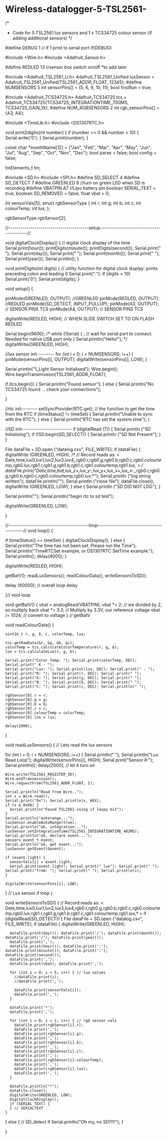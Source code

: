 # Wireless-datalogger-5-TSL2561-
/* 
 *  Code for 5 TSL2561 lux sensors and 1 x TCS34725 colour sensor (if adding additional sensors) 
*/

#define DEBUG 1 // if 1 print to serial port      if(DEBUG)


#include <Wire.h>
#include <Adafruit_Sensor.h>

#define REDLED 13         //sensor box switch on/off *to add later 


#include <Adafruit_TSL2561_U.h>
Adafruit_TSL2561_Unified luxSensor = Adafruit_TSL2561_Unified(TSL2561_ADDR_FLOAT, 12345);
#define NUMSENSORS 5
int sensorPins[] = {5, 6, 9, 10, 11};
bool firstRun = true;

#include <Adafruit_TCS34725.h>
Adafruit_TCS34725 tcs = Adafruit_TCS34725(TCS34725_INTEGRATIONTIME_700MS, TCS34725_GAIN_1X);
#define NUM_RGBSENSORS 2
int rgb_sensorPins[] = {A3, A4};

#include <TimeLib.h>
#include <DS1307RTC.h>

void print2digits(int number) {
  if (number >= 0 && number < 10) {
    Serial.write('0');
  }
  Serial.print(number);
}

const char *monthName[12] = {"Jan", "Feb", "Mar", "Apr", "May", "Jun", "Jul", "Aug", "Sep", "Oct", "Nov", "Dec"};
bool parse = false;
bool config = false;

tmElements_t tm;



#include <SD.h>
#include <SPI.h>
#define SD_SELECT 4
#define SD_DETECT 7
#define GREENLED 8    //turn on green LED when SD is recording 
#define VBATPIN A7 //Lipo battery pin 
boolean SERIAL_TEXT = true;
boolean SD_REMOVED = false;
float vbat = 0; 

int sensorVals[5];
struct rgbSensorType {
  int r;
  int g;
  int b;
  int c;
  int colourTemp;
  int lux;
};

rgbSensorType rgbSensor[2];



//----------------------------------------setup-----------------------------------------//


void digitalClockDisplay() {
  // digital clock display of the time
  Serial.print(hour());
  printDigits(minute());
  printDigits(second());
  Serial.print(" ");
  Serial.print(day());
  Serial.print(" ");
  Serial.print(month());
  Serial.print(" ");
  Serial.print(year());
  Serial.println();
}

void printDigits(int digits) {
  // utility function for digital clock display: prints preceding colon and leading 0
  Serial.print(":");
  if (digits < 10)
    Serial.print('0');
  Serial.print(digits);
}

void setup() {


  pinMode(GREENLED, OUTPUT); //GREENLED
  pinMode(REDLED, OUTPUT); //REDLED
  pinMode(SD_DETECT, INPUT_PULLUP);
  pinMode(A3, OUTPUT); // SENSOR PINS TCS 
  pinMode(A4, OUTPUT); // SENSOR PINS TCS 

  digitalWrite(REDLED, HIGH);  // WHEN SLIDE SWITCH SET TO ON FLASH REDLED 

  Serial.begin(9600);
/*  while (!Serial) {
    ; // wait for serial port to connect. Needed for native USB port only
  }
  Serial.println("Hello!"); */
  digitalWrite(GREENLED, HIGH);

  //lux sensor init --------
  for (int i = 0; i < NUMSENSORS; i++) {
    pinMode(sensorPins[i], OUTPUT);
    digitalWrite(sensorPins[i], LOW);
  }

  Serial.println("1_Light Sensor Initialised");
  Wire.begin();
  Wire.beginTransmission(TSL2561_ADDR_FLOAT);



 if (tcs.begin()) {
    Serial.println("Found sensor");
  } else {
    Serial.println("No TCS34725 found ... check your connections");
    
  }

  //rtc init--------
  setSyncProvider(RTC.get);   // the function to get the time from the RTC
  if (timeStatus() != timeSet) {
    Serial.println("Unable to sync with the RTC");
  }  else {
    Serial.println("RTC has set the system time");
  }

  //SD init-------------------------
  if (digitalRead (7)) {
    Serial.println ("SD Initialising");
    if (!SD.begin(SD_SELECT)) {
      Serial.println ("SD Not Present");
    }
  }

  File dataFile = SD.open ("datalog.csv", FILE_WRITE);
  if (dataFile) {
    digitalWrite (GREENLED, HIGH);
    /*
        // Record reads as:   <  Date,time,lux0,lux1,lux2,lux3,lux4,*,rgb0.r,rgb0.g,rgb0.b,rgb0.c,rgb0.colourtemp,rgb0.lux,rgb1.r,rgb1.g,rgb1.b,rgb1.c,rgb1.colourtemp,rgb1.lux,* >
    */
    dataFile.print("Date,time,bat,lux_z+,lux_y-,lux_y+,lux_x+,lux_x-,*,rgb0.r,rgb0.g,rgb0.b,rgb0.c,rgb0.colourtemp,rgb0.lux,*");
    Serial.println ("big string written");
    dataFile.println("");
    Serial.println ("close file");
    dataFile.close();
    digitalWrite (GREENLED, LOW);
  } else {
    Serial.println ("SD DID NOT LOG");
  }

  Serial.println("");
  Serial.println("begin rtc to sd test");

  digitalWrite(GREENLED, LOW);
  

}

//----------------------------------------loop-----------------------------------------//
void loop() {


  if (timeStatus() == timeSet) {
    digitalClockDisplay();
  } else {
    Serial.println("The time has not been set.  Please run the Time");
    Serial.println("TimeRTCSet example, or DS1307RTC SetTime example.");
    Serial.println();
    delay(4000);
  }

  digitalWrite(REDLED, HIGH);


  getBatV(); 
  readLuxSensors();
  readColourData();
  writeSensorsToSD();

  delay (60000);  // overall loop delay

}// void loop


void getBatV() {
  vbat = analogRead(VBATPIN);
  vbat *= 2; // we divided by 2, so multiply back
  vbat *= 3.3; // Multiply by 3.3V, our reference voltage
  vbat /= 1024; // convert to voltage
} // getBatV

void readColourData() {
  
    uint16_t r, g, b, c, colorTemp, lux;

    tcs.getRawData(&r, &g, &b, &c);
    colorTemp = tcs.calculateColorTemperature(r, g, b);
    lux = tcs.calculateLux(r, g, b);

    Serial.print("Color Temp: "); Serial.print(colorTemp, DEC); Serial.print(" K - ");
    Serial.print("Lux: "); Serial.print(lux, DEC); Serial.print(" - ");
    Serial.print("R: "); Serial.print(r, DEC); Serial.print(" ");
    Serial.print("G: "); Serial.print(g, DEC); Serial.print(" ");
    Serial.print("B: "); Serial.print(b, DEC); Serial.print(" ");
    Serial.print("C: "); Serial.print(c, DEC); Serial.println(" ");

    rgbSensor[0].r = r;
    rgbSensor[0].g = g;
    rgbSensor[0].b = b;
    rgbSensor[0].c = c;
    rgbSensor[0].colourTemp = colorTemp;
    rgbSensor[0].lux = lux;

    delay(2000); 
  
}


void readLuxSensors() {
  // Lets read the lux sensors

  for (int i = 0; i < NUMSENSORS; i++) {
    Serial.println(" ");
    Serial.println("Lux Read Loop");
    digitalWrite(sensorPins[i], HIGH);
    Serial.print("Sensor #:"); Serial.println(i);
    delay(2000); // let it turn on

    Wire.write(TSL2561_REGISTER_ID);
    Wire.endTransmission();
    Wire.requestFrom(TSL2561_ADDR_FLOAT, 1);

    Serial.println("Read from Wire..");
    int x = Wire.read();
    Serial.print("0x"); Serial.println(x, HEX);
    if (x & 0x0A) {
      Serial.println("Found TSL2561 using if loopy bit");
    }
    Serial.println("autorange...");
    luxSensor.enableAutoRange(true);
    Serial.println("ok, integration...");
    luxSensor.setIntegrationTime(TSL2561_INTEGRATIONTIME_402MS);
    Serial.println("ok, declare event...");
    sensors_event_t event;
    Serial.println("ok, get event...");
    luxSensor.getEvent(&event);

    if (event.light) {
      sensorVals[i] = event.light;
      Serial.print(event.light); Serial.print(" lux"); Serial.print(" "); Serial.print("from: "); Serial.print(" "); Serial.println(i);
    }

    digitalWrite(sensorPins[i], LOW);
  }   //  Lux sensor if loop
}




void writeSensorsToSD() {
  // Record reads as:   <  Date,time,lux0,lux1,lux2,lux3,lux4,rgb0.r,rgb0.g,rgb0.b,rgb0.c,rgb0.colourtemp,rgb0.lux,rgb1.r,rgb1.g,rgb1.b,rgb1.c,rgb1.colourtemp,rgb1.lux,* >
  if (digitalRead(SD_DETECT)) {
    File dataFile = SD.open ("datalog.csv", FILE_WRITE);
    if (dataFile) {
      digitalWrite(GREENLED, HIGH);

      dataFile.print(day()); dataFile.print('/'); dataFile.print(month()); dataFile.print('/'); dataFile.print(year());
      dataFile.print(',');
      dataFile.print(hour()); dataFile.print(':'); dataFile.print(minute()); dataFile.print(':'); dataFile.print(second());
      dataFile.print(',');
      dataFile.print(vbat); dataFile.print(','); 

      for (int i = 0; i < 5; i++) { // lux values
        //dataFile.print(i);
        //dataFile.print(',');

        dataFile.print(sensorVals[i]);
        dataFile.print(',');
      }

      dataFile.print('*');
      dataFile.print(',');

      for (int i = 0; i < 1; i++) { // rgb sesnor vals
        dataFile.print(rgbSensor[i].r);
        dataFile.print(',');
        dataFile.print(rgbSensor[i].g);
        dataFile.print(',');
        dataFile.print(rgbSensor[i].b);
        dataFile.print(',');
        dataFile.print(rgbSensor[i].c);
        dataFile.print(',');
        dataFile.print(rgbSensor[i].colourTemp);
        dataFile.print(',');
        dataFile.print(rgbSensor[i].lux);
        dataFile.print(',');
      }

      dataFile.println("*");
      dataFile.close();
      digitalWrite(GREENLED, LOW);
      digitalClockDisplay();
      if (SERIAL_TEXT) {
      } // SERIALTEXT
    }
  } else { // SD_detect if
    Serial.println("Oh my, no SD!!!!!");
  }

}
